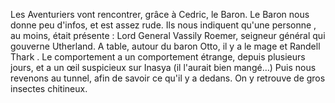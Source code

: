 Les Aventuriers vont rencontrer, grâce à Cedric, le Baron. Le Baron nous donne peu d'infos, et est assez rude. Ils nous indiquent qu'une personne , au moins, était présente : Lord General Vassily Roemer, seigneur général qui gouverne Utherland. A table, autour du baron Otto, il y a le mage et Randell Thark . Le comportement a un comportement étrange, depuis plusieurs jours, et a un œil suspicieux sur Inasya (il l'aurait bien mangé…) Puis nous revenons au tunnel, afin de savoir ce qu'il y a dedans. On y retrouve de gros insectes chitineux.
